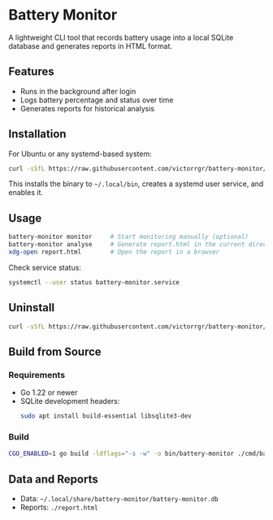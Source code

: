 # Battery Monitor

A lightweight CLI tool that records battery usage into a local SQLite database and generates reports in HTML format.

## Features

- Runs in the background after login
- Logs battery percentage and status over time
- Generates reports for historical analysis

## Installation

For Ubuntu or any systemd-based system:

```bash
curl -sSfL https://raw.githubusercontent.com/victorrgr/battery-monitor/master/install.sh | bash
```

This installs the binary to `~/.local/bin`, creates a systemd user service, and enables it.

## Usage

```bash
battery-monitor monitor     # Start monitoring manually (optional)
battery-monitor analyse     # Generate report.html in the current directory
xdg-open report.html        # Open the report in a browser
```

Check service status:

```bash
systemctl --user status battery-monitor.service
```

## Uninstall

```bash
curl -sSfL https://raw.githubusercontent.com/victorrgr/battery-monitor/master/uninstall.sh | bash
```

## Build from Source

### Requirements

- Go 1.22 or newer
- SQLite development headers:
  ```bash
  sudo apt install build-essential libsqlite3-dev
  ```

### Build

```bash
CGO_ENABLED=1 go build -ldflags="-s -w" -o bin/battery-monitor ./cmd/battery-monitor
```

## Data and Reports

- Data: `~/.local/share/battery-monitor/battery-monitor.db`
- Reports: `./report.html`
